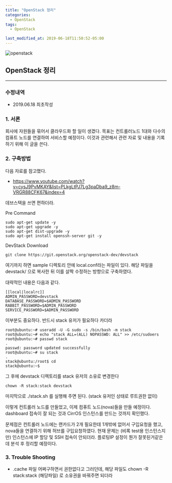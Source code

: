 ```yaml
---
title: "OpenStack 정리"
categories:
  - OpenStack
tags:
  - OpenStack

last_modified_at: 2019-06-18T11:50:52-05:00
---
```



![openstack](https://jylab.github.io/assets/images/openstack.jpg)


## OpenStack 정리
----
### 수정내역
- 2019.06.18 최초작성


### **1. 서론**
회사에 자원들을 묶어서 클라우드화 할 일이 생겼다. 목표는 컨트롤러노드 1대와 다수의 컴퓨트 노드를 연결하여 서비스할 예정이다. 
이것과 관련해서 관련 자료 및 내용을 기록하기 위해 이 글을 쓴다.




### **2. 구축방법**
다음 자료를 참고했다.
* https://www.youtube.com/watch?v=cysJ9PvMKAY&list=PLkgLtPJ7Lg3paDba9_z8m-VRGR88CFK67&index=4

데브스택을 쓰면 편하더라. 

Pre Command
```
sudo apt-get update -y
sudo apt-get upgrade -y
sudo apt-get dist-upgrade -y
sudo apt-get install openssh-server git -y
```

DevStack Download
```
git clone https://git.openstack.org/openstack-dev/devstack
```
여기까지 하면 sample 디렉토리 안에 local.conf라는 파일이 있다.
해당 파일을 devstack/ 으로 복사한 뒤 이를 살짝 수정하는 방향으로 구축하였다.

대략적인 내용은 다음과 같다.
```
[[local|localrc]]
ADMIN_PASSWORD=devstack
DATABASE_PASSWORD=$ADMIN_PASSWORD
RABBIT_PASSWORD=$ADMIN_PASSWORD
SERVICE_PASSWORD=$ADMIN_PASSWORD
```

이부분도 중요하다. 반드시 stack 유저가 필요하다 카더라
```
root@ubuntu:~# useradd -U -G sudo -s /bin/bash -m stack 
root@ubuntu:~# echo "stack ALL=(ALL) NOPASSWD: ALL" >> /etc/sudoers
root@ubuntu:~# passwd stack
.
passwd: password updated successfully
root@ubuntu:~# su stack
.
stack@ubuntu:/root$ cd
stack@ubuntu:~$
```

그 후에 devstack 디렉토리를 stack 유저의 소유로 변경한다
```
chown -R stack:stack devstack
```

마지막으로 ./stack.sh 를 실행해 주면 된다. (stack 유저인 상태로 루트권한 없이)

이렇게 컨트롤러 노드를 만들었고, 이제 컴퓨트 노드(nova)들을 만들 예정이다. dashboard 접속이 잘 되는 것과 CirrOS 인스턴스를 만드는 것까지 확인했다.

문제점은 컨트롤러 노드에는 랜카드가 2개 필요한데 1개밖에 없어서 구입요청을 했고, nova들을 연결하기 위해 허브를 구입요청하였다. 현재 문제는 (비록 test용 인스턴스지만) 인스턴스에 IP 할당 및 SSH 접속이 안되더라. 플로팅IP 설정이 뭔가 잘못된거같은데 분석 후 정리할 예정이다.

### **3. Trouble Shooting**
* .cache 파일 어쩌구하면서 권한없다고 그러던데, 해당 파일도 chown -R stack:stack (해당파일) 로 소유권을 바꿔주면 되더라